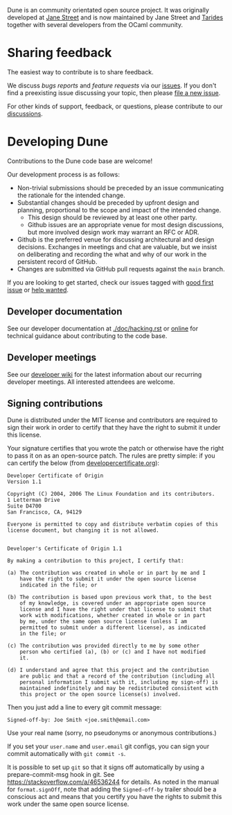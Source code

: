 Dune is an community orientated open source project. It was originally developed
at [Jane Street][js] and is now maintained by Jane Street and [Tarides][tarides]
together with several developers from the OCaml community.

Sharing feedback
================

The easiest way to contribute is to share feedback. 

We discuss *bugs reports* and *feature requests* via our [issues][issues].  If
you don't find a preexisting issue discussing your topic, then please [file a
new issue][file an issue].

For other kinds of support, feedback, or questions, please contribute to our
[discussions][discussions].

[file an issue]: https://github.com/ocaml/dune/issues/new/choose
[issues]: https://github.com/ocaml/dune/issues
[discussions]: https://github.com/ocaml/dune/discussions

Developing Dune
===============

Contributions to the Dune code base are welcome!

Our development process is as follows:

- Non-trivial submissions should be preceded by an issue communicating the
  rationale for the intended change.
- Substantial changes should be preceded by upfront design and planning,
  proportional to the scope and impact of the intended change.
  - This design should be reviewed by at least one other party.
  - Github issues are an appropriate venue for most design discussions, but more
    involved design work may warrant an RFC or ADR.
- Github is the preferred venue for discussing architectural and design decisions.
  Exchanges in meetings and chat are valuable, but we insist on deliberating and
  recording the what and why of our work in the persistent record of GitHub.
- Changes are submitted via GitHub pull requests against the `main` branch.

If you are looking to get started, check our issues tagged with [good first
issue][good first issue] or [help wanted][help wanted].

[good first issue]: https://github.com/ocaml/dune/issues?q=is%3Aissue%20state%3Aopen%20label%3A%22good%20first%20issue%22
[help wanted]: https://github.com/ocaml/dune/issues?q=is%3Aissue%20state%3Aopen%20label%3A%22help%20wanted%22

Developer documentation
-----------------------

See our developer documentation at [./doc/hacking.rst][hack] or
[online][devdocs] for technical guidance about contributing to the code base.

[devdocs]: https://dune.readthedocs.io/en/stable/hacking.html

Developer meetings
------------------

See our [developer wiki][developer wiki] for the latest information about our
recurring developer meetings. All interested attendees are welcome.

[developer wiki]: https://github.com/ocaml/dune/wiki/

Signing contributions
---------------------

Dune is distributed under the MIT license and contributors are required to sign
their work in order to certify that they have the right to submit it under this
license.

Your signature certifies that you wrote the patch or otherwise have the right to
pass it on as an open-source patch. The rules are pretty simple: if you can
certify the below (from [developercertificate.org][dco]):

```
Developer Certificate of Origin
Version 1.1

Copyright (C) 2004, 2006 The Linux Foundation and its contributors.
1 Letterman Drive
Suite D4700
San Francisco, CA, 94129

Everyone is permitted to copy and distribute verbatim copies of this
license document, but changing it is not allowed.


Developer's Certificate of Origin 1.1

By making a contribution to this project, I certify that:

(a) The contribution was created in whole or in part by me and I
    have the right to submit it under the open source license
    indicated in the file; or

(b) The contribution is based upon previous work that, to the best
    of my knowledge, is covered under an appropriate open source
    license and I have the right under that license to submit that
    work with modifications, whether created in whole or in part
    by me, under the same open source license (unless I am
    permitted to submit under a different license), as indicated
    in the file; or

(c) The contribution was provided directly to me by some other
    person who certified (a), (b) or (c) and I have not modified
    it.

(d) I understand and agree that this project and the contribution
    are public and that a record of the contribution (including all
    personal information I submit with it, including my sign-off) is
    maintained indefinitely and may be redistributed consistent with
    this project or the open source license(s) involved.
```

Then you just add a line to every git commit message:

```
Signed-off-by: Joe Smith <joe.smith@email.com>
```

Use your real name (sorry, no pseudonyms or anonymous contributions.)

If you set your `user.name` and `user.email` git configs, you can sign
your commit automatically with `git commit -s`.

It is possible to set up `git` so that it signs off automatically by using a
prepare-commit-msg hook in git. See <https://stackoverflow.com/a/46536244> for
details. As noted in the manual for `format.signOff`, note that adding the
`Signed-off-by` trailer should be a conscious act and means that you certify
you have the rights to submit this work under the same open source license.

[dco]: http://developercertificate.org/
[js]: https://www.janestreet.com/
[tarides]: https://tarides.com/
[hack]: ./doc/hacking.rst
